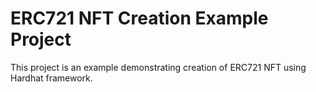 # ERC721 NFT Creation Example Project

This project is an example demonstrating creation of ERC721 NFT using Hardhat framework.
